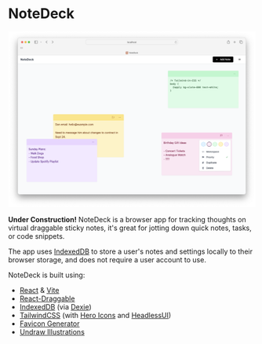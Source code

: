 # NoteDeck

![NoteDeck](./media/screenshot.png)

**Under Construction!** NoteDeck is a browser app for tracking thoughts on virtual draggable sticky notes, it's great for jotting down quick notes, tasks, or code snippets.

The app uses [IndexedDB](https://developer.mozilla.org/en-US/docs/Web/API/IndexedDB_API) to store a user's notes and settings locally to their browser storage, and does not require a user account to use.

NoteDeck is built using:

-   [React](https://react.dev) & [Vite](https://vitejs.dev)
-   [React-Draggable](https://www.npmjs.com/package/react-draggable)
-   [IndexedDB](https://developer.mozilla.org/en-US/docs/Web/API/IndexedDB_API) (via [Dexie](https://dexie.org/))
-   [TailwindCSS](https://tailwindcss.com/) (with [Hero Icons](https://heroicons.com/) and [HeadlessUI](https://headlessui.com/))
-   [Favicon Generator](https://favicon.io/)
-   [Undraw Illustrations](https://undraw.co/illustrations)
